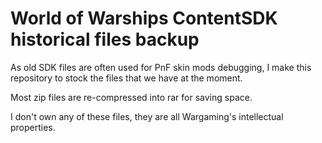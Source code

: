 # World of Warships ContentSDK historical files backup

As old SDK files are often used for PnF skin mods debugging, I make this repository to stock the files that we have at the moment.

Most zip files are re-compressed into rar for saving space.

I don't own any of these files, they are all Wargaming's intellectual properties.